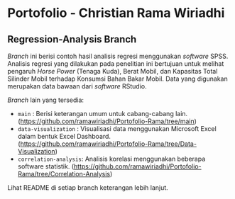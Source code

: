 # Portofolio - Christian Rama Wiriadhi
## Regression-Analysis Branch

_Branch_ ini berisi contoh hasil analisis regresi menggunakan *software* SPSS. Analisis regresi yang dilakukan pada penelitian ini bertujuan untuk melihat pengaruh *Horse Power* (Tenaga Kuda), Berat Mobil, dan Kapasitas Total Silinder Mobil terhadap Konsumsi Bahan Bakar Mobil. Data yang digunakan merupakan data bawaan dari *software* RStudio.

*Branch* lain yang tersedia:
- `main`                : Berisi keterangan umum untuk cabang-cabang lain. (https://github.com/ramawiriadhi/Portofolio-Rama/tree/main)
- `data-visualization`  : Visualisasi data menggunakan Microsoft Excel dalam bentuk Excel Dashboard. (https://github.com/ramawiriadhi/Portofolio-Rama/tree/Data-Visualization)
- `correlation-analysis`: Analisis korelasi menggunakan beberapa software statistik. (https://github.com/ramawiriadhi/Portofolio-Rama/tree/Correlation-Analysis)

Lihat README di setiap branch keterangan lebih lanjut.
